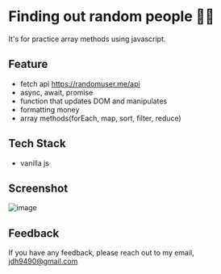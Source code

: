# Finding out random people 🙋‍♂️

It's for practice array methods using javascript.

## Feature
- fetch api <https://randomuser.me/api>
- async, await, promise
- function that updates DOM and manipulates
- formatting money
- array methods(forEach, map, sort, filter, reduce)

## Tech Stack
- vanilla js

## Screenshot
![image](https://user-images.githubusercontent.com/76399021/198675304-21b35011-611d-4b10-a1d9-f3b659326f74.png)

## Feedback
If you have any feedback, please reach out to my email, <jdh9490@gmail.com>
